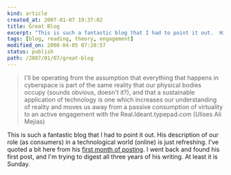 ```yaml
---
kind: article
created_at: 2007-01-07 19:37:02
title: Great Blog
excerpt: "This is such a fantastic blog that I had to point it out.  His description of our role (as consumers) in a technological world (online) is just refreshing."
tags: [blog, reading, theory, engagement]
modified_on: 2008-04-05 07:20:57
status: publish 
path: /2007/01/07/great-blog
---
```


<blockquote class="large">I'll be operating from the assumption that everything that happens in cyberspace is part of the same reality that our physical bodies occupy (sounds obvious, doesn't it?), and that a sustainable application of technology is one which increases our understanding of reality and moves us away from a passive consumption of virtuality to an active engagement with the Real.<span class="attribution">Ideant.typepad.com
(Ulises Ali Mejias)</span></blockquote>

This is such a fantastic blog that I had to point it out.  His description of our role (as consumers) in a technological world (online) is just refreshing. I've quoted a bit here from his <a href="http://ideant.typepad.com/ideant/2003/08/index.html">first month of posting</a>. I went back and found his first post, and I'm trying to digest all three years of his writing. At least it is Sunday.